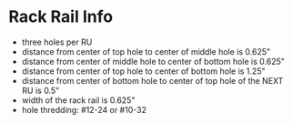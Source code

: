 # Rack Rail Info
* three holes per RU
* distance from center of top hole to center of middle hole is 0.625"
* distance from center of middle hole to center of bottom hole is 0.625"
* distance from center of top hole to center of bottom hole is 1.25"
* distance from center of bottom hole to center of top hole of the NEXT RU is 0.5"
* width of the rack rail is 0.625"
* hole thredding: #12-24 or #10-32